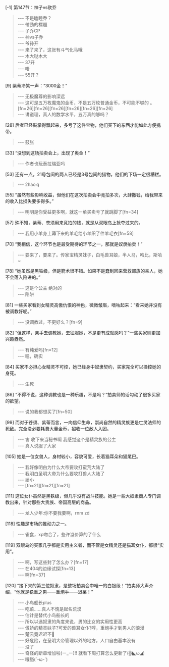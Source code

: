 
[-1] 第147节：神子vs砍乔
>--- 不是瞌睡乔？<br>
>--- 帶勁的標題<br>
>--- 子乔CP<br>
>--- 神vs子乔<br>
>--- 爷孙开<br>
>--- 来了来了，这张有斗气化马哦<br>
>--- 木大哒木大<br>
>--- 37开<br>
>--- 唔<br>
>--- 55开？<br>

[9] 紫蒂冷笑一声：“3000金！”
>--- 无极魔尊的影响深远<br>
>--- 这可是五万枚魔鬼的金币，不是五万枚普通金币，不可能不够的 。[fn=26][fn=26][fn=26][fn=26][fn=26][fn=26]<br>
>--- 讲道理，真人的数学水平，五万真的够吗？<br>

[28] 后者已经鼓掌得飘起来，多亏了这件宝物，他们买下的东西才能如此方便携带。
>--- 鼓胀<br>

[33] “没想到这场拍卖会上，出现了奥金！”
>--- 作者也玩泰拉瑞亚吗<br>

[53] 还有一点，21号包间的两人已经是3号包间的猎物，他们的下场一定很糟糕。
>--- 2hao q<br>

[55] “虽然有些影响收益，但他们在这次拍卖会中竞拍多次，大肆撒钱，给我带来的收入比损失要多得多。”
>--- 明明是你受益更多啊，就这一单买卖亏了就跳脚了[fn=34]<br>

[57] 殊不知，紫蒂、苍须用来竞拍的钱，就是从双眼岛上抢夺过来的。
>--- 我用小羊身上薅下来的羊毛给小羊织了件羊毛衣[fn=58]<br>

[70] “我相信，这个环节也是最受期待的环节之一，那就是奴隶拍卖！”
>--- 要来了，要来了。传家宝精灵妹子，白毛兽耳娘，半人马，哈比，斯哈~<br>

[78] “她虽然是黑铁级，但是箭术很不错。如果不是蠢到回来营救部族的亲人，她不会落入陷进的。”
>--- 这是个公主  绝对的<br>
>--- 陷阱<br>

[81] 一些买家看到女精灵高傲仇恨的神色，微微皱眉，嘀咕起来：“看来她并没有被调教好呢。”
>--- 没调教过，不更好么？[fn=9]<br>

[82] “但这样，亲手去调教她，去征服她，不是更有成就感吗？”一些买家则更加兴趣盎然。
>--- 有纯爱吗[fn=12]<br>
>--- 嗯，确实<br>

[84] 买家不必担心女精灵不可控，她已经身中奴隶契约，买家完全可以操控她的身死。
>--- 生死<br>

[86] “不得不说，这种调教也是一种乐趣，不是吗？”拍卖师的话勾动了很多买家的欲望。
>--- 说的我都想买了[fn=50]<br>

[99] 而对于苍须、紫蒂而言，一向信仰生命，崇尚自然的精灵族更是亡灵法师的死敌。完全没必要耗费大量金币，招收一位敌人入团。
>--- 害  收下来当秘书啊   我感觉这个是精灵族的公主<br>
>--- 真人说服了大家<br>

[105] 她是一位女兽人，身材较小，容貌可爱，长着猫耳朵和猫尾巴。
>--- 我好像明白为什么大帝要攻打蛮荒大陆了<br>
>--- 我明白圣明大帝为什么要攻打兽人大陆了<br>
>--- 娇小<br>
>--- [fn=21][fn=21][fn=21]<br>

[111] 这位女仆虽然是黑铁级，但几乎没有战斗技能。她是一些大奴隶商人专门调教出来，针对那些大贵族、帝国高层的商品。
>--- 龙人少年:你不要我要啊，rnm zd<br>

[118] 性趣是市场的推动力之一。
>--- 雀食，xp吻合了，些许溢价算的了什么<br>

[119] 双眼岛的买家几乎都是实用主义者，而不管是女精灵还是猫耳女仆，都很“实用”。
>--- 啊，写这些封了怎么办？[fn=17]<br>
>--- 在404的边缘试探[fn=13]<br>
>--- 啊[fn=37]<br>

[120] “接下来的第三位奴隶，是整场拍卖会中唯一的白银级！”拍卖师大声介绍，“他就是稳重之男——重炮手——迟莱！”
>--- 小鸟船长plus<br>
>--- 吃菜……真人不愧是起名荒漠<br>
>--- 估计是替代小鸟船长的<br>
>--- 所以以选奴隶的角度来说，男的比女的实用性更高<br>
>--- 傲娇的精灵妹子?可爱的兽耳女仆?哼，重炮手才到男人的浪漫<br>
>--- 楚云竟迟迟不🐍<br>
>--- 好危险，在圣明大帝管理以外的地方，人口自由基本没有<br>
>--- 没了<br>
>--- 奇怪的断章增加啦(ー_ー)!!
就看下周打算怎么更新了(╬◣ω◢)<br>
>--- 哦豁(´-ω-`)<br>
